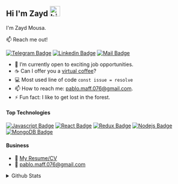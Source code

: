 
<!--
**Zayd123mouses/Zayd123Mouses** is a ✨ _special_ ✨ repository because its `README.md` (this file) appears on your GitHub profile.

Here are some ideas to get you started:

- 🔭 I’m currently working on ...
- 🌱 I’m currently learning ...
- 👯 I’m looking to collaborate on ...
- 🤔 I’m looking for help with ...
- 💬 Ask me about ...
- 📫 How to reach me: ...
- 😄 Pronouns: ...
- ⚡ Fun fact: ...
-->
## Hi I'm Zayd <img src="https://user-images.githubusercontent.com/1303154/88677602-1635ba80-d120-11ea-84d8-d263ba5fc3c0.gif" width="28px" height="28px" alt="hi">

I'm Zayd Mousa.

:mailbox: Reach me out!

[![Telegram Badge](https://img.shields.io/badge/Telegram-2CA5E0?style=flat&logo=telegram&logoColor=white)](https://t.me/ZaydMousa) [![Linkedin Badge](https://img.shields.io/badge/-Linkedin-0e76a8?style=flat&labelColor=0e76a8&logo=linkedin&logoColor=white)](https://www.linkedin.com/in/pablo-maffioli/) [![Mail Badge](https://img.shields.io/badge/-Gmail-c0392b?style=flat&labelColor=c0392b&logo=gmail&logoColor=white)](mailto:zayd.m.real@gmail.com)

<!-- TODO: Improve BIO Section -->

- 🔭 I’m currently open to exciting job opportunities.
- ☕ Can I offer you a [virtual coffee](https://calendly.com/pablo-maffioli/15-min-virtual-coffee)?
- :computer: Most used line of code `const issue = resolve`
- 📫 How to reach me: pablo.maff.076@gmail.com.
- ⚡ Fun fact: I like to get lost in the forest.

#### Top Technologies

<!-- TODO: Make technologies links takes you to repositories -->

[![Javascript Badge](https://img.shields.io/badge/-Javascript-F0DB4F?style=for-the-badge&labelColor=black&logo=javascript&logoColor=F0DB4F)](#) [![React Badge](https://img.shields.io/badge/-React-61DBFB?style=for-the-badge&labelColor=black&logo=react&logoColor=61DBFB)](#) [![Redux Badge](https://img.shields.io/badge/Redux-593D88?style=for-the-badge&labelColor=black&logo=redux&logoColor=white)](#) [![Nodejs Badge](https://img.shields.io/badge/-Nodejs-3C873A?style=for-the-badge&labelColor=black&logo=node.js&logoColor=3C873A)](#) [![MongoDB Badge](https://img.shields.io/badge/MongoDB-4EA94B?style=for-the-badge&labelColor=black&logo=mongodb&logoColor=white)](#)

#### Business

- :paperclip: [My Resume/CV](https://github.com/pablo-maff/pablo-maff/blob/main/resumes/Pablo%20Maffioli%20Github%20Resume.pdf)
- :email: pablo.maff.076@gmail.com

<details>
<summary>
  Github Stats
</summary>

<br >

![Pablo's github stats](https://github-readme-stats.vercel.app/api?username=pablo-maff&count_private=true&theme=tokyonight&hide=stars)

[![Top Langs](https://github-readme-stats.vercel.app/api/top-langs/?username=pablo-maff&theme=tokyonight)](https://github.com/anuraghazra/github-readme-stats)

#### Profile Visits

![visitors](https://visitor-badge.glitch.me/badge?page_id=pablo-maff.pablo-maff)

</details>
